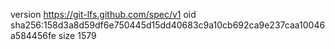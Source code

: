 version https://git-lfs.github.com/spec/v1
oid sha256:158d3a8d59df6e750445d15dd40683c9a10cb692ca9e237caa10046a584456fe
size 1579
